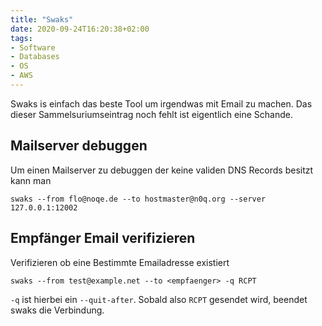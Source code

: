 ```yaml
---
title: "Swaks"
date: 2020-09-24T16:20:38+02:00
tags:
- Software
- Databases
- OS
- AWS
---
```


Swaks is einfach das beste Tool um irgendwas mit Email zu machen.
Das dieser Sammelsuriumseintrag noch fehlt ist eigentlich eine Schande.

<!--more-->

## Mailserver debuggen

Um einen Mailserver zu debuggen der keine validen DNS Records besitzt kann
man

```
swaks --from flo@noqe.de --to hostmaster@n0q.org --server 127.0.0.1:12002
```

## Empfänger Email verifizieren

Verifizieren ob eine Bestimmte Emailadresse existiert

```
swaks --from test@example.net --to <empfaenger> -q RCPT
```

`-q` ist hierbei ein `--quit-after`. Sobald also `RCPT` gesendet wird,
beendet swaks die Verbindung.

